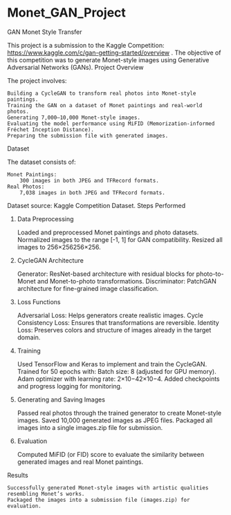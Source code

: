 # Monet_GAN_Project

GAN Monet Style Transfer

This project is a submission to the Kaggle Competition: https://www.kaggle.com/c/gan-getting-started/overview . The objective of this competition was to generate Monet-style images using Generative Adversarial Networks (GANs).
Project Overview

The project involves:

    Building a CycleGAN to transform real photos into Monet-style paintings.
    Training the GAN on a dataset of Monet paintings and real-world photos.
    Generating 7,000–10,000 Monet-style images.
    Evaluating the model performance using MiFID (Memorization-informed Fréchet Inception Distance).
    Preparing the submission file with generated images.

Dataset

The dataset consists of:

    Monet Paintings:
        300 images in both JPEG and TFRecord formats.
    Real Photos:
        7,038 images in both JPEG and TFRecord formats.

Dataset source: Kaggle Competition Dataset.
Steps Performed
1. Data Preprocessing

    Loaded and preprocessed Monet paintings and photo datasets.
    Normalized images to the range [-1, 1] for GAN compatibility.
    Resized all images to 256×256256×256.

2. CycleGAN Architecture

    Generator:
        ResNet-based architecture with residual blocks for photo-to-Monet and Monet-to-photo transformations.
    Discriminator:
        PatchGAN architecture for fine-grained image classification.

3. Loss Functions

    Adversarial Loss: Helps generators create realistic images.
    Cycle Consistency Loss: Ensures that transformations are reversible.
    Identity Loss: Preserves colors and structure of images already in the target domain.

4. Training

    Used TensorFlow and Keras to implement and train the CycleGAN.
    Trained for 50 epochs with:
        Batch size: 8 (adjusted for GPU memory).
        Adam optimizer with learning rate: 2×10−42×10−4.
    Added checkpoints and progress logging for monitoring.

5. Generating and Saving Images

    Passed real photos through the trained generator to create Monet-style images.
    Saved 10,000 generated images as JPEG files.
    Packaged all images into a single images.zip file for submission.

6. Evaluation

    Computed MiFID (or FID) score to evaluate the similarity between generated images and real Monet paintings.

Results

    Successfully generated Monet-style images with artistic qualities resembling Monet’s works.
    Packaged the images into a submission file (images.zip) for evaluation.
